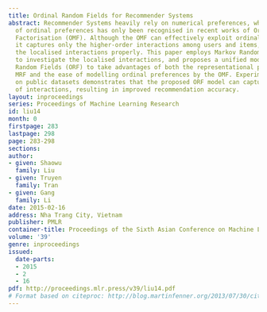 ```yaml
---
title: Ordinal Random Fields for Recommender Systems
abstract: Recommender Systems heavily rely on numerical preferences, whereas the importance
  of ordinal preferences has only been recognised in recent works of Ordinal Matrix
  Factorisation (OMF). Although the OMF can effectively exploit ordinal properties,
  it captures only the higher-order interactions among users and items, without considering
  the localised interactions properly. This paper employs Markov Random Fields (MRF)
  to investigate the localised interactions, and proposes a unified model called Ordinal
  Random Fields (ORF) to take advantages of both the representational power of the
  MRF and the ease of modelling ordinal preferences by the OMF. Experimental result
  on public datasets demonstrates that the proposed ORF model can capture both types
  of interactions, resulting in improved recommendation accuracy.
layout: inproceedings
series: Proceedings of Machine Learning Research
id: liu14
month: 0
firstpage: 283
lastpage: 298
page: 283-298
sections: 
author:
- given: Shaowu
  family: Liu
- given: Truyen
  family: Tran
- given: Gang
  family: Li
date: 2015-02-16
address: Nha Trang City, Vietnam
publisher: PMLR
container-title: Proceedings of the Sixth Asian Conference on Machine Learning
volume: '39'
genre: inproceedings
issued:
  date-parts:
  - 2015
  - 2
  - 16
pdf: http://proceedings.mlr.press/v39/liu14.pdf
# Format based on citeproc: http://blog.martinfenner.org/2013/07/30/citeproc-yaml-for-bibliographies/
---
```

